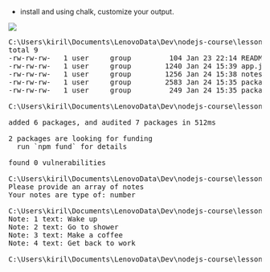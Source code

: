 - install and using chalk, customize your output.

![](https://github.com/swifty94/nodejs-course/tree/master/lesson_12/result.png)

<pre>
C:\Users\kiril\Documents\LenovoData\Dev\nodejs-course\lesson_12>ls -l
total 9
-rw-rw-rw-   1 user     group         104 Jan 23 22:14 README.md        
-rw-rw-rw-   1 user     group        1240 Jan 24 15:39 app.js
-rw-rw-rw-   1 user     group        1256 Jan 24 15:38 notes.js
-rw-rw-rw-   1 user     group        2583 Jan 24 15:35 package-lock.json
-rw-rw-rw-   1 user     group         249 Jan 24 15:35 package.json     

C:\Users\kiril\Documents\LenovoData\Dev\nodejs-course\lesson_12>npm install

added 6 packages, and audited 7 packages in 512ms

2 packages are looking for funding
  run `npm fund` for details

found 0 vulnerabilities

C:\Users\kiril\Documents\LenovoData\Dev\nodejs-course\lesson_12>node app.js
Please provide an array of notes
Your notes are type of: number

C:\Users\kiril\Documents\LenovoData\Dev\nodejs-course\lesson_12>node app.js
Note: 1 text: Wake up
Note: 2 text: Go to shower
Note: 3 text: Make a coffee
Note: 4 text: Get back to work

C:\Users\kiril\Documents\LenovoData\Dev\nodejs-course\lesson_12>
</pre>